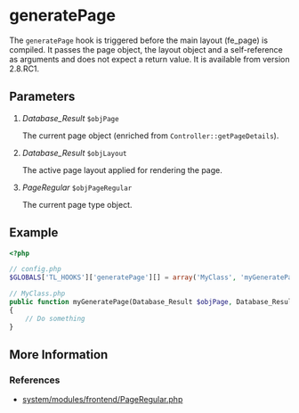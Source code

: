 # generatePage


The `generatePage` hook is triggered before the main layout (fe_page) is compiled. It passes the page object, the layout object and a self-reference as arguments and does not expect a return value. It is available from version 2.8.RC1.


## Parameters 

1. *Database_Result* `$objPage`

	The current page object (enriched from `Controller::getPageDetails`).

2. *Database_Result* `$objLayout`

	The active page layout applied for rendering the page.

3.	*PageRegular* `$objPageRegular`

	The current page type object.


## Example 

```php
<?php

// config.php
$GLOBALS['TL_HOOKS']['generatePage'][] = array('MyClass', 'myGeneratePage');

// MyClass.php
public function myGeneratePage(Database_Result $objPage, Database_Result $objLayout, PageRegular $objPageRegular)
{
    // Do something
}
```


## More Information


### References

- [system/modules/frontend/PageRegular.php](https://github.com/contao/core/blob/2.11.7/system/modules/frontend/PageRegular.php#L110)
